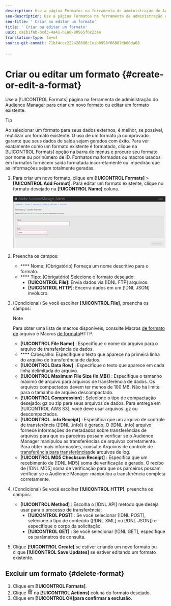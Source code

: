 ```yaml
---
description: Use a página Formatos na ferramenta de administração do Audience Manager para criar um novo formato ou editar um formato existente.
seo-description: Use a página Formatos na ferramenta de administração do Audience Manager para criar um novo formato ou editar um formato existente.
seo-title: ' Criar ou editar um formato'
title: ' Criar ou editar um formato'
uuid: ca1b1feb-bcd3-4a41-b1e8-80565f6c23ae
translation-type: tm+mt
source-git-commit: 71bf4cec222428686c1eab0998f66887db06da68

---
```



# Criar ou editar um formato {#create-or-edit-a-format}

Use a [!UICONTROL Formats] página na ferramenta de administração do Audience Manager para criar um novo formato ou editar um formato existente.

<!-- t_create_format.xml -->

>[!TIP]
>
>Ao selecionar um formato para seus dados externos, é melhor, se possível, reutilizar um formato existente. O uso de um formato já comprovado garante que seus dados de saída sejam gerados com êxito. Para ver exatamente como um formato existente é formatado, clique na [!UICONTROL Formats] opção na barra de menus e procure seu formato por nome ou por número de ID. Formatos malformados ou macros usados em formatos fornecem saída formatada incorretamente ou impedirão que as informações sejam totalmente geradas.

1. Para criar um novo formato, clique em **[!UICONTROL Formats]** &gt; **[!UICONTROL Add Format]**. Para editar um formato existente, clique no formato desejado na **[!UICONTROL Name]** coluna.

   ![](assets/create_format.png)

1. Preencha os campos:
   * **** Nome: (Obrigatório) Forneça um nome descritivo para o formato.
   * **** Tipo: (Obrigatório) Selecione o formato desejado:
      * **[!UICONTROL File]**: Envia dados via [!DNL FTP] arquivos.
      * **[!UICONTROL HTTP]**: Encerra dados em um [!DNL JSON] invólucro.

1. (Condicional) Se você escolher **[!UICONTROL File]**, preencha os campos:

   >[!NOTE]
   >
   >Para obter uma lista de macros disponíveis, consulte Macros [de formato de](../formats/file-formats.md#concept_A867101505074418A58DE325949E5089) arquivo e Macros [de formato](../formats/web-formats.md#reference_C392124A5F3F42E49F8AADDBA601ADFE)HTTP.

   * **[!UICONTROL File Name]** : Especifique o nome do arquivo para o arquivo de transferência de dados.
   * **** Cabeçalho: Especifique o texto que aparece na primeira linha do arquivo de transferência de dados.
   * **[!UICONTROL Data Row]** : Especifique o texto que aparece em cada linha delimitada do arquivo.
   * **[!UICONTROL Maximum File Size (In MB)]** : Especifique o tamanho máximo de arquivo para arquivos de transferência de dados. Os arquivos compactados devem ter menos de 100 MB. Não há limite para o tamanho de arquivo descompactado.
   * **[!UICONTROL Compression]** : Selecione o tipo de compactação desejado: gz ou zip para seus arquivos de dados. Para entrega em [!UICONTROL AWS S3], você deve usar arquivos .gz ou descompactados.
   * **[!UICONTROL .info Receipt]** : Especifica que um arquivo de controle de transferência ([!DNL .info]) é gerado. O [!DNL .info] arquivo fornece informações de metadados sobre transferências de arquivos para que os parceiros possam verificar se o Audience Manager manipulou as transferências de arquivos corretamente. Para obter mais informações, consulte Arquivos de controle de [transferência para transferências](https://marketing.adobe.com/resources/help/en_US/aam/c_s2s_add_transfer_control_files.html)de arquivos de log.
   * **[!UICONTROL MD5 Checksum Receipt]** : Especifica que um recebimento de [!DNL MD5] soma de verificação é gerado. O recibo de [!DNL MD5] soma de verificação para que os parceiros possam verificar se o Audience Manager manipulou a transferência completa corretamente.

1. (Condicional) Se você escolher **[!UICONTROL HTTP]**, preencha os campos:

   * **[!UICONTROL Method]** : Escolha o [!DNL API] método que deseja usar para o processo de transferência:
      * **[!UICONTROL POST]** : Se você selecionar [!DNL POST], selecione o tipo de conteúdo ([!DNL XML] ou [!DNL JSON]) e especifique o corpo da solicitação.
      * **[!UICONTROL GET]** : Se você selecionar [!DNL GET], especifique os parâmetros de consulta.

1. Clique **[!UICONTROL Create]** se estiver criando um novo formato ou clique **[!UICONTROL Save Updates]** se estiver editando um formato existente.

## Excluir um formato {#delete-format}

1. Clique em **[!UICONTROL Formats]**.
2. Clique ![](assets/icon_delete.png) na **[!UICONTROL Actions]** coluna do formato desejado.
3. Clique em **[!UICONTROL OK]para confirmar a exclusão.**
